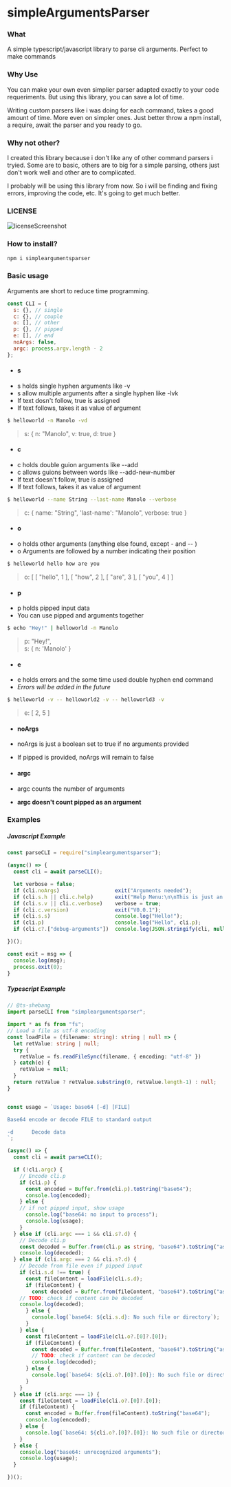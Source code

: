 # simpleArgumentsParser

### What
A simple typescript/javascript library to parse cli arguments. Perfect to make commands

### Why Use
You can make your own even simplier parser adapted exactly to your code requeriments. But using this library, you can save a lot of time.  
  
Writing custom parsers like i was doing for each command, takes a good amount of time. More even on simpler ones. Just better throw a npm install, a require,  await the parser and you ready to go.

### Why not other?
I created this library because i don't like any of other command parsers i tryied. Some are to basic, others are to big for a simple parsing, others just don't work well and other are to complicated.  
   
I probably will be using this library from now. So i will be finding and fixing errors, improving the code, etc. It's going to get much better. 

### LICENSE
![licenseScreenshot](https://user-images.githubusercontent.com/56775178/160669799-586bed67-a9be-4897-ae31-9445c83d7963.png)

### How to install?

```bash
npm i simpleargumentsparser
```

### Basic usage

Arguments are short to reduce time programming.  
```javascript
const CLI = {
  s: {}, // single
  c: {}, // couple
  o: [], // other
  p: {}, // pipped
  e: [], // end
  noArgs: false,
  argc: process.argv.length - 2
};
```

- #### s   
- s holds single hyphen arguments like -v  
- s allow multiple arguments after a single hyphen like -lvk  
- If text dosn't follow, true is assigned  
- If text follows, takes it as value of argument  
```bash
$ helloworld -n Manolo -vd
```
> s: { n: "Manolo", v: true, d: true }  
  
- #### c  
- c holds double guion arguments like --add    
- c allows guions between words like --add-new-number  
- If text doesn't follow, true is assigned  
- If text follows, takes it as value of argument  
```bash
$ helloworld --name String --last-name Manolo --verbose  
```
> c: { name: "String", 'last-name': "Manolo", verbose: true }  
  
- #### o  
- o holds other arguments (anything else found, except - and -- )  
- o Arguments are followed by a number indicating their position  
```bash
$ helloworld hello how are you
```
> o: [ [ "hello", 1 ], [ "how", 2 ], [ "are", 3 ], [ "you", 4 ] ]  
  
- #### p  
- p holds pipped input data  
- You can use pipped and arguments together  
```bash
$ echo "Hey!" | helloworld -n Manolo  
```
> p: "Hey!",  
> s: { n: 'Manolo' }  

- #### e  
- e holds errors and the some time used double hyphen end command  
- _Errors will be added in the future_  
```bash
$ helloworld -v -- helloworld2 -v -- helloworld3 -v  
```
> e: [ 2, 5 ]  

- #### noArgs  
- noArgs is just a boolean set to true if no arguments provided   
- If pipped is provided, noArgs will remain to false   

- #### argc  
- argc counts the number of arguments  
- __argc doesn't count pipped as an argument__  


### Examples

##### Javascript Example
```javascript
const parseCLI = require("simpleargumentsparser");

(async() => {
  const cli = await parseCLI();

  let verbose = false;
  if (cli.noArgs)                  exit("Arguments needed");
  if (cli.s.h || cli.c.help)       exit("Help Menu:\n\nThis is just an example");
  if (cli.s.v || cli.c.verbose)    verbose = true;
  if (cli.c.version)               exit("V0.0.1");
  if (cli.s.s)                     console.log("Hello!");
  if (cli.p)                       console.log("Hello", cli.p);
  if (cli.c?.["debug-arguments"])  console.log(JSON.stringify(cli, null, 4));

})();

const exit = msg => {
  console.log(msg);
  process.exit(0);
}
```

##### Typescript Example
```typescript
// @ts-shebang
import parseCLI from "simpleargumentsparser";

import * as fs from "fs";
// Load a file as utf-8 encoding 
const loadFile = (filename: string): string | null => {
  let retValue: string | null;
  try {
    retValue = fs.readFileSync(filename, { encoding: "utf-8" })
  } catch(e) {
    retValue = null;
  }
  return retValue ? retValue.substring(0, retValue.length-1) : null;
}


const usage = `Usage: base64 [-d] [FILE]

Base64 encode or decode FILE to standard output

-d      Decode data
`;

(async() => {
  const cli = await parseCLI();

  if (!cli.argc) {
    // Encode cli.p
    if (cli.p) {
      const encoded = Buffer.from(cli.p).toString("base64");
      console.log(encoded);
    } else {
    // if not pipped input, show usage
      console.log("base64: no input to process");
      console.log(usage);
    }
  } else if (cli.argc === 1 && cli.s?.d) {
    // Decode cli.p
    const decoded = Buffer.from(cli.p as string, "base64").toString("ascii");
    console.log(decoded);
  } else if (cli.argc === 2 && cli.s?.d) {
    // Decode from file even if pipped input
    if (cli.s.d !== true) {
      const fileContent = loadFile(cli.s.d);
      if (fileContent) {
        const decoded = Buffer.from(fileContent, "base64").toString("ascii");
	// TODO: check if content can be decoded
	console.log(decoded);
      } else {
        console.log(`base64: ${cli.s.d}: No such file or directory`);
      }
    } else {
      const fileContent = loadFile(cli.o?.[0]?.[0]);
      if (fileContent) {
        const decoded = Buffer.from(fileContent, "base64").toString("ascii");
        // TODO: check if content can be decoded
        console.log(decoded);
      } else {
        console.log(`base64: ${cli.o?.[0]?.[0]}: No such file or directory`);
      }
    }
  } else if (cli.argc === 1) {
    const fileContent = loadFile(cli.o?.[0]?.[0]);
    if (fileContent) {
      const encoded = Buffer.from(fileContent).toString("base64");
      console.log(encoded);
    } else {
      console.log(`base64: ${cli.o?.[0]?.[0]}: No such file or directory`);
    }
  } else {
    console.log("base64: unrecognized arguments");
    console.log(usage);
  }

})();
```

